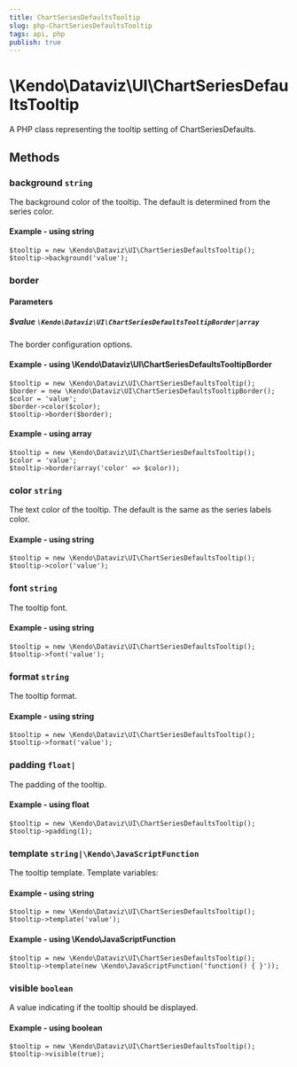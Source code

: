 ```yaml
---
title: ChartSeriesDefaultsTooltip
slug: php-ChartSeriesDefaultsTooltip
tags: api, php
publish: true
---
```


# \Kendo\Dataviz\UI\ChartSeriesDefaultsTooltip

A PHP class representing the tooltip setting of ChartSeriesDefaults.


## Methods

### background `string`

The background color of the tooltip. The default is determined from the series color.


#### Example - using string
    $tooltip = new \Kendo\Dataviz\UI\ChartSeriesDefaultsTooltip();
    $tooltip->background('value');

### border

#### Parameters

##### $value `\Kendo\Dataviz\UI\ChartSeriesDefaultsTooltipBorder|array`

The border configuration options.


#### Example - using \Kendo\Dataviz\UI\ChartSeriesDefaultsTooltipBorder

    $tooltip = new \Kendo\Dataviz\UI\ChartSeriesDefaultsTooltip();
    $border = new \Kendo\Dataviz\UI\ChartSeriesDefaultsTooltipBorder();
    $color = 'value';
    $border->color($color);
    $tooltip->border($border);

#### Example - using array

    $tooltip = new \Kendo\Dataviz\UI\ChartSeriesDefaultsTooltip();
    $color = 'value';
    $tooltip->border(array('color' => $color));

### color `string`

The text color of the tooltip. The default is the same as the series labels color.


#### Example - using string
    $tooltip = new \Kendo\Dataviz\UI\ChartSeriesDefaultsTooltip();
    $tooltip->color('value');

### font `string`

The tooltip font.


#### Example - using string
    $tooltip = new \Kendo\Dataviz\UI\ChartSeriesDefaultsTooltip();
    $tooltip->font('value');

### format `string`

The tooltip format.


#### Example - using string
    $tooltip = new \Kendo\Dataviz\UI\ChartSeriesDefaultsTooltip();
    $tooltip->format('value');

### padding `float|`

The padding of the tooltip.


#### Example - using float
    $tooltip = new \Kendo\Dataviz\UI\ChartSeriesDefaultsTooltip();
    $tooltip->padding(1);

### template `string|\Kendo\JavaScriptFunction`

The tooltip template.
Template variables:


#### Example - using string
    $tooltip = new \Kendo\Dataviz\UI\ChartSeriesDefaultsTooltip();
    $tooltip->template('value');

#### Example - using \Kendo\JavaScriptFunction
    $tooltip = new \Kendo\Dataviz\UI\ChartSeriesDefaultsTooltip();
    $tooltip->template(new \Kendo\JavaScriptFunction('function() { }'));

### visible `boolean`

A value indicating if the tooltip should be displayed.


#### Example - using boolean
    $tooltip = new \Kendo\Dataviz\UI\ChartSeriesDefaultsTooltip();
    $tooltip->visible(true);

